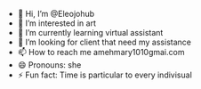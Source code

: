 - 👋 Hi, I’m @Eleojohub
- 👀 I’m interested in art
- 🌱 I’m currently learning virtual assistant
- 💞️ I’m looking for client that need my assistance
- 📫 How to reach me amehmary1010gmai.com
- 😄 Pronouns: she
- ⚡ Fun fact: Time is particular to every indivisual

<!---
Eleojohub/Eleojohub is a ✨ special ✨ repository because its `README.md` (this file) appears on your GitHub profile.
You can click the Preview link to take a look at your changes.
--->
